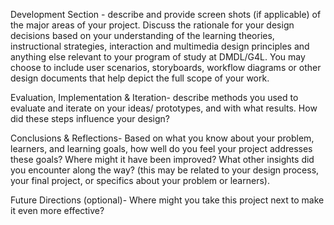 Development Section - describe and provide screen shots (if applicable) of the major areas of your project. Discuss the rationale for your design decisions based on your understanding of the learning theories, instructional  strategies, interaction and multimedia design principles and anything else relevant to your program of study at DMDL/G4L.  You may choose to include user scenarios, storyboards, workflow diagrams or other design documents that help depict the full scope of your work.

Evaluation, Implementation & Iteration- describe methods you used to evaluate and iterate on your ideas/ prototypes, and with what results. How did these steps influence your design? 

Conclusions & Reflections- Based on what you know about your problem, learners, and learning goals, how well do you feel your project addresses these goals? Where might it have been improved? What other insights did you encounter along the way? (this may be related to your design process, your final project, or specifics about your problem or learners).

Future Directions (optional)- Where might you take this project next to make it even more effective?